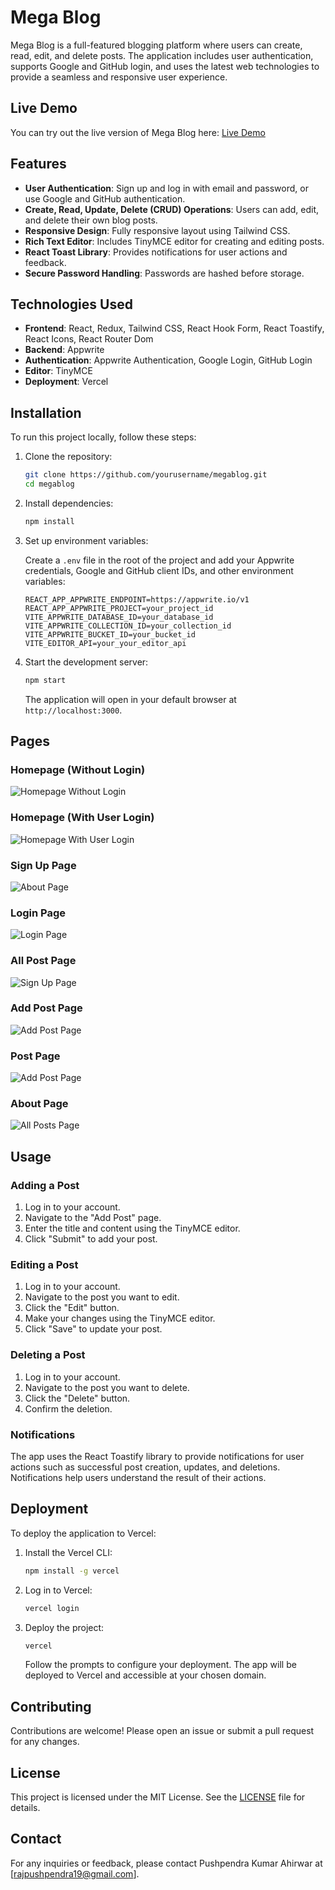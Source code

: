 # Mega Blog

Mega Blog is a full-featured blogging platform where users can create, read, edit, and delete posts. The application includes user authentication, supports Google and GitHub login, and uses the latest web technologies to provide a seamless and responsive user experience.

## Live Demo

You can try out the live version of Mega Blog here: [Live Demo](https://mega-blog-woad.vercel.app/)

## Features

- **User Authentication**: Sign up and log in with email and password, or use Google and GitHub authentication.
- **Create, Read, Update, Delete (CRUD) Operations**: Users can add, edit, and delete their own blog posts.
- **Responsive Design**: Fully responsive layout using Tailwind CSS.
- **Rich Text Editor**: Includes TinyMCE editor for creating and editing posts.
- **React Toast Library**: Provides notifications for user actions and feedback.
- **Secure Password Handling**: Passwords are hashed before storage.

## Technologies Used

- **Frontend**: React, Redux, Tailwind CSS, React Hook Form, React Toastify, React Icons, React Router Dom
- **Backend**: Appwrite
- **Authentication**: Appwrite Authentication, Google Login, GitHub Login
- **Editor**: TinyMCE
- **Deployment**: Vercel

## Installation

To run this project locally, follow these steps:

1. Clone the repository:

    ```bash
    git clone https://github.com/yourusername/megablog.git
    cd megablog
    ```

2. Install dependencies:

    ```bash
    npm install
    ```

3. Set up environment variables:

    Create a `.env` file in the root of the project and add your Appwrite credentials, Google and GitHub client IDs, and other environment variables:

    ```env
    REACT_APP_APPWRITE_ENDPOINT=https://appwrite.io/v1
    REACT_APP_APPWRITE_PROJECT=your_project_id
    VITE_APPWRITE_DATABASE_ID=your_database_id
    VITE_APPWRITE_COLLECTION_ID=your_collection_id
    VITE_APPWRITE_BUCKET_ID=your_bucket_id
    VITE_EDITOR_API=your_your_editor_api
    ```

4. Start the development server:

    ```bash
    npm start
    ```

    The application will open in your default browser at `http://localhost:3000`.

## Pages

### Homepage (Without Login)

![Homepage Without Login](public/HomeWithoutLogin.png)

### Homepage (With User Login)

![Homepage With User Login](public/Home.png)

### Sign Up Page

![About Page](public/signup.png)

### Login Page

![Login Page](public/login.png)

### All Post Page

![Sign Up Page](public/Allpost.png)

### Add Post Page

![Add Post Page](public/Addpost.png)

### Post Page

![Add Post Page](public/post.png)

### About Page

![All Posts Page](public/About.png)

## Usage

### Adding a Post

1. Log in to your account.
2. Navigate to the "Add Post" page.
3. Enter the title and content using the TinyMCE editor.
4. Click "Submit" to add your post.

### Editing a Post

1. Log in to your account.
2. Navigate to the post you want to edit.
3. Click the "Edit" button.
4. Make your changes using the TinyMCE editor.
5. Click "Save" to update your post.

### Deleting a Post

1. Log in to your account.
2. Navigate to the post you want to delete.
3. Click the "Delete" button.
4. Confirm the deletion.

### Notifications

The app uses the React Toastify library to provide notifications for user actions such as successful post creation, updates, and deletions. Notifications help users understand the result of their actions.

## Deployment

To deploy the application to Vercel:

1. Install the Vercel CLI:

    ```bash
    npm install -g vercel
    ```

2. Log in to Vercel:

    ```bash
    vercel login
    ```

3. Deploy the project:

    ```bash
    vercel
    ```

    Follow the prompts to configure your deployment. The app will be deployed to Vercel and accessible at your chosen domain.

## Contributing

Contributions are welcome! Please open an issue or submit a pull request for any changes.

## License

This project is licensed under the MIT License. See the [LICENSE](LICENSE) file for details.

## Contact

For any inquiries or feedback, please contact Pushpendra Kumar Ahirwar at [rajpushpendra19@gmail.com].
